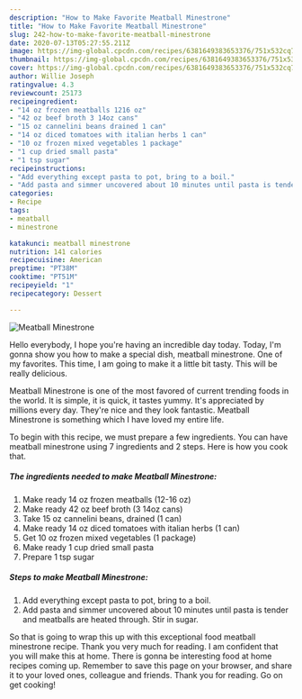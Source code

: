 ```yaml
---
description: "How to Make Favorite Meatball Minestrone"
title: "How to Make Favorite Meatball Minestrone"
slug: 242-how-to-make-favorite-meatball-minestrone
date: 2020-07-13T05:27:55.211Z
image: https://img-global.cpcdn.com/recipes/6381649383653376/751x532cq70/meatball-minestrone-recipe-main-photo.jpg
thumbnail: https://img-global.cpcdn.com/recipes/6381649383653376/751x532cq70/meatball-minestrone-recipe-main-photo.jpg
cover: https://img-global.cpcdn.com/recipes/6381649383653376/751x532cq70/meatball-minestrone-recipe-main-photo.jpg
author: Willie Joseph
ratingvalue: 4.3
reviewcount: 25173
recipeingredient:
- "14 oz frozen meatballs 1216 oz"
- "42 oz beef broth 3 14oz cans"
- "15 oz cannelini beans drained 1 can"
- "14 oz diced tomatoes with italian herbs 1 can"
- "10 oz frozen mixed vegetables 1 package"
- "1 cup dried small pasta"
- "1 tsp sugar"
recipeinstructions:
- "Add everything except pasta to pot, bring to a boil."
- "Add pasta and simmer uncovered about 10 minutes until pasta is tender and meatballs are heated through. Stir in sugar."
categories:
- Recipe
tags:
- meatball
- minestrone

katakunci: meatball minestrone 
nutrition: 141 calories
recipecuisine: American
preptime: "PT38M"
cooktime: "PT51M"
recipeyield: "1"
recipecategory: Dessert

---
```



![Meatball Minestrone](https://img-global.cpcdn.com/recipes/6381649383653376/751x532cq70/meatball-minestrone-recipe-main-photo.jpg)

Hello everybody, I hope you're having an incredible day today. Today, I'm gonna show you how to make a special dish, meatball minestrone. One of my favorites. This time, I am going to make it a little bit tasty. This will be really delicious.

Meatball Minestrone is one of the most favored of current trending foods in the world. It is simple, it is quick, it tastes yummy. It's appreciated by millions every day. They're nice and they look fantastic. Meatball Minestrone is something which I have loved my entire life.




To begin with this recipe, we must prepare a few ingredients. You can have meatball minestrone using 7 ingredients and 2 steps. Here is how you cook that.

<!--inarticleads1-->

##### The ingredients needed to make Meatball Minestrone:

1. Make ready 14 oz frozen meatballs (12-16 oz)
1. Make ready 42 oz beef broth (3 14oz cans)
1. Take 15 oz cannelini beans, drained (1 can)
1. Make ready 14 oz diced tomatoes with italian herbs (1 can)
1. Get 10 oz frozen mixed vegetables (1 package)
1. Make ready 1 cup dried small pasta
1. Prepare 1 tsp sugar




<!--inarticleads2-->

##### Steps to make Meatball Minestrone:

1. Add everything except pasta to pot, bring to a boil.
1. Add pasta and simmer uncovered about 10 minutes until pasta is tender and meatballs are heated through. Stir in sugar.




So that is going to wrap this up with this exceptional food meatball minestrone recipe. Thank you very much for reading. I am confident that you will make this at home. There is gonna be interesting food at home recipes coming up. Remember to save this page on your browser, and share it to your loved ones, colleague and friends. Thank you for reading. Go on get cooking!
